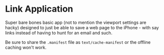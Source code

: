 # Link Application

Super bare bones basic app (not to mention the viewport settings are hacky) designed to just be able to save a web page to the iPhone - with say links instead of having to hunt for an email and such.

Be sure to share the `.manifest` file as `text/cache-manifest` or the offline caching won't work.